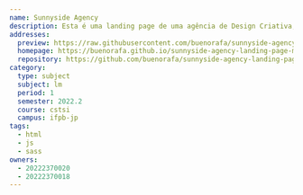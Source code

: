 ```yaml
---
name: Sunnyside Agency
description: Esta é uma landing page de uma agência de Design Criativa, este projeto foi retirado do Frontend Mentor, uma plataforma com diversos exercícios frontend. Este também foi o projeto final da disciplina de Linguagem de Marcação, utilizamos html, um pouquinho de js e sass (provavelmente de um jeito não muito correto 🤣).
addresses:
  preview: https://raw.githubusercontent.com/buenorafa/sunnyside-agency-landing-page-main/main/preview.png
  homepage: https://buenorafa.github.io/sunnyside-agency-landing-page-main/
  repository: https://github.com/buenorafa/sunnyside-agency-landing-page-main
category:
  type: subject
  subject: lm
  period: 1
  semester: 2022.2
  course: cstsi
  campus: ifpb-jp
tags:
  - html
  - js
  - sass
owners:
  - 20222370020
  - 20222370018
---
```

